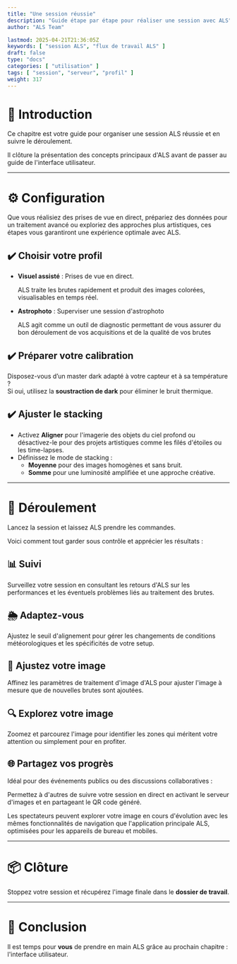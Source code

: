 ```yaml
---
title: "Une session réussie"
description: "Guide étape par étape pour réaliser une session avec ALS"
author: "ALS Team"

lastmod: 2025-04-21T21:36:05Z
keywords: [ "session ALS", "flux de travail ALS" ]
draft: false
type: "docs"
categories: [ "utilisation" ]
tags: [ "session", "serveur", "profil" ]
weight: 317
---
```


# 📘 Introduction

Ce chapitre est votre guide pour organiser une session ALS réussie et en suivre le déroulement. 

Il clôture la présentation des concepts principaux d'ALS avant de passer au guide de l'interface utilisateur.

---

# ⚙️ Configuration

Que vous réalisiez des prises de vue en direct, prépariez des données pour un traitement avancé ou exploriez des approches plus artistiques, ces étapes vous garantiront une expérience optimale avec ALS.

## ✔️ Choisir votre profil

<div class="row">
<div class="col-md-6">

- **Visuel assisté** : Prises de vue en direct.  

  ALS traite les brutes rapidement et produit des images colorées, visualisables en temps réel.

</div>

<div class="col-md-6">

- **Astrophoto** : Superviser une session d'astrophoto

  ALS agit comme un outil de diagnostic permettant de vous assurer du bon déroulement de vos acquisitions et de la
  qualité de vos brutes

</div>
</div>

## ✔️ Préparer votre calibration

Disposez-vous d’un master dark adapté à votre capteur et à sa température ?  
Si oui, utilisez la **soustraction de dark** pour éliminer le bruit thermique.

## ✔️ Ajuster le stacking

- Activez **Aligner** pour l'imagerie des objets du ciel profond ou désactivez-le pour des projets artistiques comme 
  les filés d'étoiles ou les time-lapses.
- Définissez le mode de stacking :  
  - **Moyenne** pour des images homogènes et sans bruit.  
  - **Somme** pour une luminosité amplifiée et une approche créative.

---

# 🚀 Déroulement

Lancez la session et laissez ALS prendre les commandes.  

Voici comment tout garder sous contrôle et apprécier les résultats :

## 📊 Suivi

Surveillez votre session en consultant les retours d'ALS sur les performances et les éventuels problèmes liés au traitement des brutes.

## 🌦️ Adaptez-vous

Ajustez le seuil d'alignement pour gérer les changements de conditions météorologiques et les spécificités de votre setup.

## 🎨 Ajustez votre image

Affinez les paramètres de traitement d'image d'ALS pour ajuster l'image à mesure que de nouvelles brutes sont ajoutées.

## 🔍 Explorez votre image

Zoomez et parcourez l'image pour identifier les zones qui méritent votre attention ou simplement pour en profiter.

## 🌐 Partagez vos progrès

Idéal pour des événements publics ou des discussions collaboratives :  

Permettez à d'autres de suivre votre session en direct en activant le serveur d'images et en partageant le QR code généré.  

Les spectateurs peuvent explorer votre image en cours d'évolution avec les mêmes fonctionnalités de navigation que l'application principale ALS, optimisées pour les appareils de bureau et mobiles.

---

# 📦 Clôture

Stoppez votre session et récupérez l'image finale dans le **dossier de travail**.

---

# 🎯 Conclusion

Il est temps pour **vous** de prendre en main ALS grâce au prochain chapitre : l'interface utilisateur.
